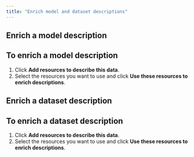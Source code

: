 ```yaml
---
title: "Enrich model and dataset descriptions"
---
```


## Enrich a model description

<h2 class="procedure">To enrich a model description</h2>

1. Click **Add resources to describe this data**.
2. Select the resources you want to use and click **Use these resources to enrich descriptions**.

## Enrich a dataset description

<h2 class="procedure">To enrich a dataset description</h2>

1. Click **Add resources to describe this data**.
2. Select the resources you want to use and click **Use these resources to enrich descriptions**.